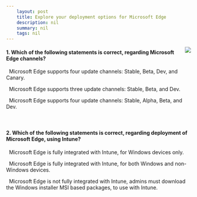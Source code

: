 ```yaml
---
    layout: post
    title: Explore your deployment options for Microsoft Edge 
    description: nil
    summary: nil
    tags: nil
---
```



 <a target="_blank" href="https://docs.microsoft.com/en-us/learn/modules/explore-deployment-options-microsoft-edge/6-knowledge-check/"><i class="fas fa-external-link-alt"></i> </a>
 <img align="right" src="https://docs.microsoft.com/en-us/learn/achievements/explore-your-deployment-options-for-microsoft-edge.svg">
####  1. Which of the following statements is correct, regarding Microsoft Edge channels?


<i class='fas fa-check-square' style='color: Dodgerblue;'></i> &nbsp;&nbsp;Microsoft Edge supports four update channels: Stable, Beta, Dev, and Canary.

<i class='far fa-square'></i> &nbsp;&nbsp;Microsoft Edge supports three update channels: Stable, Beta, and Dev.

<i class='far fa-square'></i> &nbsp;&nbsp;Microsoft Edge supports four update channels: Stable, Alpha, Beta, and Dev.
<br />
<br />
<br />

####  2. Which of the following statements is correct, regarding deployment of Microsoft Edge, using Intune?


<i class='far fa-square'></i> &nbsp;&nbsp;Microsoft Edge is fully integrated with Intune, for Windows devices only.

<i class='fas fa-check-square' style='color: Dodgerblue;'></i> &nbsp;&nbsp;Microsoft Edge is fully integrated with Intune, for both Windows and non-Windows devices.

<i class='far fa-square'></i> &nbsp;&nbsp;Microsoft Edge is not fully integrated with Intune, admins must download the Windows installer MSI based packages, to use with Intune.
<br />
<br />
<br />
